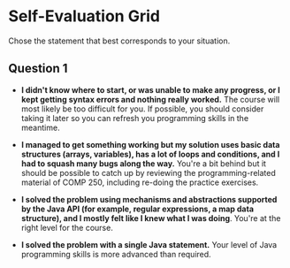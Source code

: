# Self-Evaluation Grid

Chose the statement that best corresponds to your situation.

## Question 1

* **I didn't know where to start, or was unable to make any progress, or I kept getting syntax errors and nothing really worked.**
The course will most likely be too difficult for you. If possible, you should consider taking it later so you can refresh you programming skills in the meantime.

* **I managed to get something working but my solution uses basic data structures (arrays, variables), has a lot of loops and conditions, and I had to squash many bugs along the way.** You're a bit behind but it should be possible to catch up by reviewing the programming-related material of COMP 250, including re-doing the practice exercises.

* **I solved the problem using mechanisms and abstractions supported by the Java API (for example, regular expressions, a map data structure), and I mostly felt like I knew what I was doing**. You're at the right level for the course.

* **I solved the problem with a single Java statement.** Your level of Java programming skills is more advanced than required.
